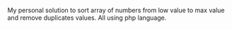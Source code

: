 My personal solution to sort array of numbers from low value to max value and remove duplicates values. All using php language.
